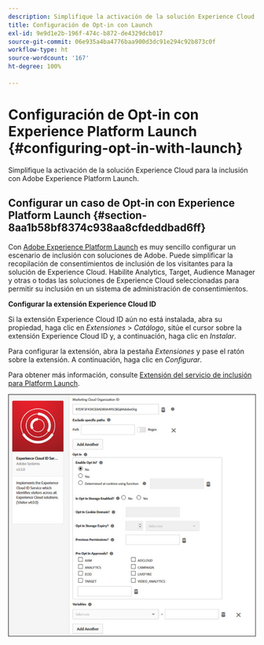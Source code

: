 ```yaml
---
description: Simplifique la activación de la solución Experience Cloud para la inclusión con Adobe Experience Platform Launch.
title: Configuración de Opt-in con Launch
exl-id: 9e9d1e2b-196f-474c-b872-de4329dcb017
source-git-commit: 06e935a4ba4776baa900d3dc91e294c92b873c0f
workflow-type: ht
source-wordcount: '167'
ht-degree: 100%

---
```


# Configuración de Opt-in con Experience Platform Launch {#configuring-opt-in-with-launch}

Simplifique la activación de la solución Experience Cloud para la inclusión con Adobe Experience Platform Launch.

## Configurar un caso de Opt-in con Experience Platform Launch {#section-8aa1b58bf8374c938aa8cfdeddbad6ff}

Con [Adobe Experience Platform Launch](https://experienceleague.adobe.com/docs/launch/using/home.html?lang=es) es muy sencillo configurar un escenario de inclusión con soluciones de Adobe. Puede simplificar la recopilación de consentimientos de inclusión de los visitantes para la solución de Experience Cloud. Habilite Analytics, Target, Audience Manager y otras o todas las soluciones de Experience Cloud seleccionadas para permitir su inclusión en un sistema de administración de consentimientos.

**Configurar la extensión Experience Cloud ID**

Si la extensión Experience Cloud ID aún no está instalada, abra su propiedad, haga clic en *Extensiones* > *Catálogo*, sitúe el cursor sobre la extensión Experience Cloud ID y, a continuación, haga clic en *Instalar*.

Para configurar la extensión, abra la pestaña *Extensiones* y pase el ratón sobre la extensión. A continuación, haga clic en *Configurar*.

Para obtener más información, consulte [Extensión del servicio de inclusión para Platform Launch](https://experienceleague.adobe.com/docs/launch/using/extensions-ref/adobe-extension/id-service-extension/overview.html?lang=es).

![](assets/optin-launch.jpg)
